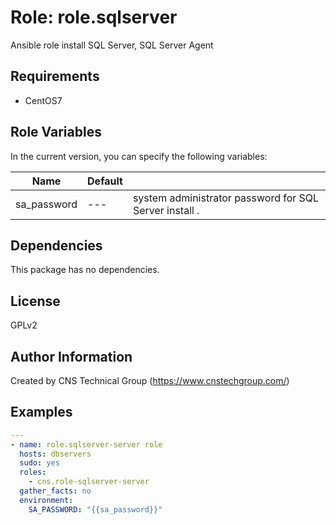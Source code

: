 Role: role.sqlserver
========

Ansible role install SQL Server, SQL Server Agent

Requirements
------------

* CentOS7 

Role Variables
--------------

In the current version, you can specify the following variables:

| Name                  | Default |                                                              |
|-----------------------|---------|--------------------------------------------------------------|
| sa_password           |   ---   | system administrator password for SQL Server install .  |


Dependencies
------------

This package has no dependencies.

License
-------

GPLv2

Author Information
------------------

Created by CNS Technical Group (https://www.cnstechgroup.com/)

Examples
--------

```yaml
---
- name: role.sqlserver-server role 
  hosts: dbservers
  sudo: yes
  roles: 
    - cns.role-sqlserver-server
  gather_facts: no
  environment:
    SA_PASSWORD: "{{sa_password}}"

```
